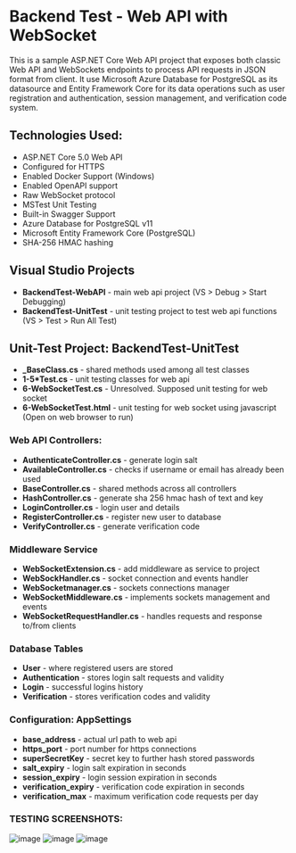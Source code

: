 # Backend Test - Web API with WebSocket
This is a sample ASP.NET Core Web API project that exposes both classic Web API and WebSockets endpoints to process API requests in JSON format from client. It use Microsoft Azure Database for PostgreSQL as its datasource and Entity Framework Core for its data operations such as user registration and authentication, session management, and verification code system.

## Technologies Used:
* ASP.NET Core 5.0 Web API
* Configured for HTTPS
* Enabled Docker Support (Windows)
* Enabled OpenAPI support
* Raw WebSocket protocol
* MSTest Unit Testing
* Built-in Swagger Support
* Azure Database for PostgreSQL v11
* Microsoft Entity Framework Core (PostgreSQL)
* SHA-256 HMAC hashing

## Visual Studio Projects
* <b>BackendTest-WebAPI</b> - main web api project (VS > Debug > Start Debugging)
* <b>BackendTest-UnitTest</b> - unit testing project to test web api functions (VS > Test > Run All Test)

## Unit-Test Project: BackendTest-UnitTest
* <b>_BaseClass.cs</b> - shared methods used among all test classes
* <b>1-5*Test.cs</b> - unit testing classes for web api
* <b>6-WebSocketTest.cs</b> - Unresolved. Supposed unit testing for web socket
* <b>6-WebSocketTest.html</b> - unit testing for web socket using javascript (Open on web browser to run)

### Web API Controllers: <br>
* <b>AuthenticateController.cs</b> - generate login salt <br>
* <b>AvailableController.cs</b> - checks if username or email has already been used <br>
* <b>BaseController.cs</b> - shared methods across all controllers <br>
* <b>HashController.cs</b> - generate sha 256 hmac hash of text and key <br>
* <b>LoginController.cs</b> - login user and details <br>
* <b>RegisterController.cs</b> - register new user to database <br>
* <b>VerifyController.cs</b> - generate verification code <br>

### Middleware Service
* <b>WebSocketExtension.cs</b> - add middleware as service to project <br>
* <b>WebSockHandler.cs</b> - socket connection and events handler <br>
* <b>WebSocketmanager.cs</b> - sockets connections manager <br>
* <b>WebSocketMiddleware.cs</b> - implements sockets management and events <br>
* <b>WebSocketRequestHandler.cs</b> - handles requests and response to/from clients <br>

### Database Tables
* <b>User</b> - where registered users are stored
* <b>Authentication</b> - stores login salt requests and validity
* <b>Login</b> - successful logins history
* <b>Verification</b> - stores verification codes and validity

### Configuration: AppSettings
* <b>base_address</b> - actual url path to web api <br>
* <b>https_port</b> - port number for https connections <br>
* <b>superSecretKey</b> - secret key to further hash stored passwords <br>
* <b>salt_expiry</b> - login salt expiration in seconds <br>
* <b>session_expiry</b> - login session expiration in seconds <br>
* <b>verification_expiry</b> - verification code expiration in seconds <br>
* <b>verification_max</b> - maximum verification code requests per day <br>

### TESTING SCREENSHOTS:
![image](https://user-images.githubusercontent.com/13361597/111085870-5c774700-8554-11eb-9d26-a9288265113c.png)
![image](https://user-images.githubusercontent.com/13361597/111085925-96e0e400-8554-11eb-8611-7ee9bbd5575d.png)
![image](https://user-images.githubusercontent.com/13361597/111087768-5ede9e80-855e-11eb-857e-6497c8b76a6a.png)

